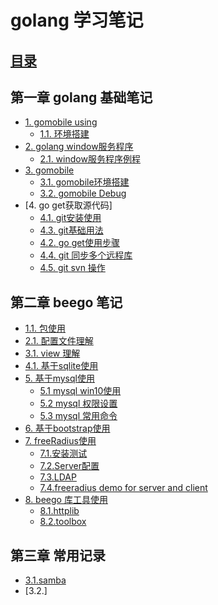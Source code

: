 # golang 学习笔记 

## [目录](README.md) 

## 第一章 golang 基础笔记 

- [1. gomobile using](g1.md)
    * [1.1. 环境搭建](g1.1.md)
- [2. golang window服务程序](g2.md) 
    * [2.1. window服务程序例程](golang_sample/window_service/)
- [3. gomobile](g3.md)
    * [3.1. gomobile环境搭建](g3.1.md)
    * [3.2. gomobile Debug](g3.2.md)
- [4. go get获取源代码]
    * [4.1. git安装使用](4.1.md)
    * [4.3. git基础用法](4.3.md)
    * [4.2. go get使用步骤](4.2.md)
    * [4.4. git 同步多个远程库](4.4.md)
    * [4.5. git svn 操作 ](4.5.md)

## 第二章 beego 笔记 
- [1.1. 包使用](1.1.md)
- [2.1. 配置文件理解](2.1.md)
- [3.1. view 理解](3.1.md) 
- [4.1. 基于sqlite使用](4.1.md)
- [5. 基于mysql使用]() 
  * [5.1 mysql win10使用](5.1.md)
  * [5.2 mysql 权限设置](5.2.md)
  * [5.3 mysql 常用命令](5.3.md)
- [6. 基于bootstrap使用]()
- [7. freeRadius使用](.)
  * [7.1.安装测试](7.1.md)
  * [7.2.Server配置](7.2.md)
  * [7.3.LDAP](7.3.md)
  * [7.4.freeradius demo for server and client](golang_sample/test_radius/)
- [8. beego 库工具使用](.)
  * [8.1.httplib](8.1.md)
  * [8.2.toolbox](8.2.md)

## 第三章 常用记录 

- [3.1.samba](3.1.md)
- [3.2.]

